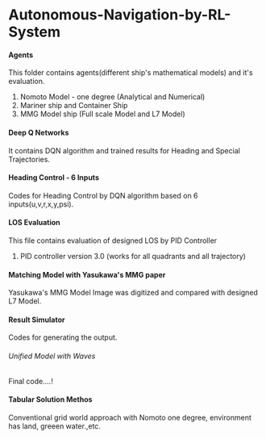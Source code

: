 # Autonomous-Navigation-by-RL-System
#### Agents ####
This folder contains agents(different ship's mathematical models) and it's evaluation.
  1. Nomoto Model - one degree (Analytical and Numerical)
  2. Mariner ship and Container Ship
  3. MMG Model ship  (Full scale Model and L7 Model)
#### Deep Q Networks ####
It contains DQN algorithm and trained results for Heading and Special Trajectories.

#### Heading Control - 6 Inputs #####
Codes for Heading Control by DQN algorithm based on 6 inputs(u,v,r,x,y,psi). 

#### LOS Evaluation ####
This file contains evaluation of designed LOS by PID Controller
1. PID controller version 3.0 (works for all quadrants and all trajectory)
  
#### Matching Model with Yasukawa's MMG paper ####
Yasukawa's MMG Model Image was digitized and compared with designed L7 Model. 
 
#### Result Simulator #####
Codes for generating the output. 

###### Unified Model with Waves #######
Final code....!

#### Tabular Solution Methos ####
Conventional grid world approach with Nomoto one degree, environment has land, greeen water.,etc.


 
 
